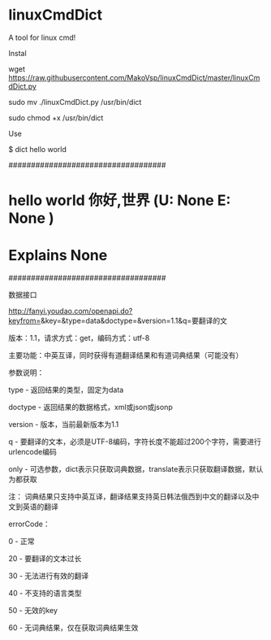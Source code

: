 # linuxCmdDict
A tool for linux cmd!

Instal

wget https://raw.githubusercontent.com/MakoVsp/linuxCmdDict/master/linuxCmdDict.py

sudo mv ./linuxCmdDict.py /usr/bin/dict

sudo chmod +x /usr/bin/dict

Use

$ dict hello world

###################################
#  hello world 你好,世界 (U: None E: None )
#  Explains None
###################################


数据接口


http://fanyi.youdao.com/openapi.do?keyfrom=<keyfrom>&key=<key>&type=data&doctype=<doctype>&version=1.1&q=要翻译的文

版本：1.1，请求方式：get，编码方式：utf-8


主要功能：中英互译，同时获得有道翻译结果和有道词典结果（可能没有）

参数说明：

  type - 返回结果的类型，固定为data

  doctype - 返回结果的数据格式，xml或json或jsonp

  version - 版本，当前最新版本为1.1

  q - 要翻译的文本，必须是UTF-8编码，字符长度不能超过200个字符，需要进行urlencode编码

  only - 可选参数，dict表示只获取词典数据，translate表示只获取翻译数据，默认为都获取

  注： 词典结果只支持中英互译，翻译结果支持英日韩法俄西到中文的翻译以及中文到英语的翻译

errorCode：

  0 - 正常

   20 - 要翻译的文本过长

   30 - 无法进行有效的翻译

   40 - 不支持的语言类型

   50 - 无效的key

   60 - 无词典结果，仅在获取词典结果生效
